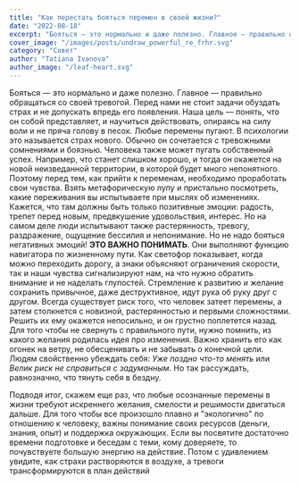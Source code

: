 ```yaml
---
title: "Как перестать бояться перемен в своей жизни?"
date: "2022-08-18"
excerpt: "Бояться — это нормально и даже полезно. Главное — правильно обращаться со своей тревогой. Перед нами не стоит задачи обуздать страх и не допускать впредь его появления."
cover_image: "/images/posts/undraw_powerful_re_frhr.svg"
category: "Совет"
author: "Tatiana Ivanova"
author_image: "/leaf-heart.svg"
---
```


Бояться — это нормально и даже полезно. Главное — правильно обращаться со своей тревогой.
Перед нами не стоит задачи обуздать страх и не допускать впредь его появления. Наша цель — понять, что он собой представляет, и научиться действовать, опираясь на силу воли и не пряча голову в песок.
Любые перемены пугают. В психологии это называется страх нового. Обычно он сочетается с тревожными сомнениями и боязнью.
Человека также может пугать собственный успех. Например, что станет слишком хорошо, и тогда он окажется на новой неизведанной территории, в которой будет много непонятного.
Поэтому перед тем, как прийти к переменам, необходимо проработать свои чувства. Взять метафорическую лупу и пристально посмотреть, какие переживания вы испытываете при мыслях об изменениях. Кажется, что там должны быть только позитивные эмоции: радость, трепет перед новым, предвкушение удовольствия, интерес. Но на самом деле люди испытывают также растерянность, тревогу, раздражение, ощущение бессилия и непонимание. Но не надо бояться негативных эмоций! **ЭТО ВАЖНО ПОНИМАТЬ**. Они выполняют функцию навигатора по жизненному пути. Как светофор показывает, когда можно переходить дорогу, а знаки объясняют ограничения скорости, так и наши чувства сигнализируют нам, на что нужно обратить внимание и не наделать глупостей.
Стремление к развитию и желание сохранить привычное, даже деструктивное, идут рука об руку друг с другом. Всегда существует риск того, что человек затеет перемены, а затем столкнется с новизной, растерянностью и первыми сложностями. Решить их ему окажется непосильно, и он грустно поплетется назад.
Для того чтобы не свернуть с правильного пути, нужно помнить, из какого желания родилась идея про изменения. Важно хранить его как огонек на ветру, не обесценивать и не забывать о конечной цели. Людям свойственно убеждать себя: _Уже поздно что-то менять_ или _Велик риск не справиться с задуманным_. Но так рассуждать, равнозначно, что тянуть себя в бездну.

Подводя итог, скажем еще раз, что любые осознанные перемены в жизни требуют искреннего желания, смелости и решимости двигаться дальше. Для того чтобы все произошло плавно и "экологично" по отношению к человеку, важны понимание своих ресурсов (деньги, знания, опыт) и поддержка окружающих. Если вы посвятите достаточно времени подготовке и беседам с теми, кому доверяете, то почувствуете большую энергию на действие. Потом с удивлением увидите, как страхи растворяются в воздухе, а тревоги трансформируются в план действий
